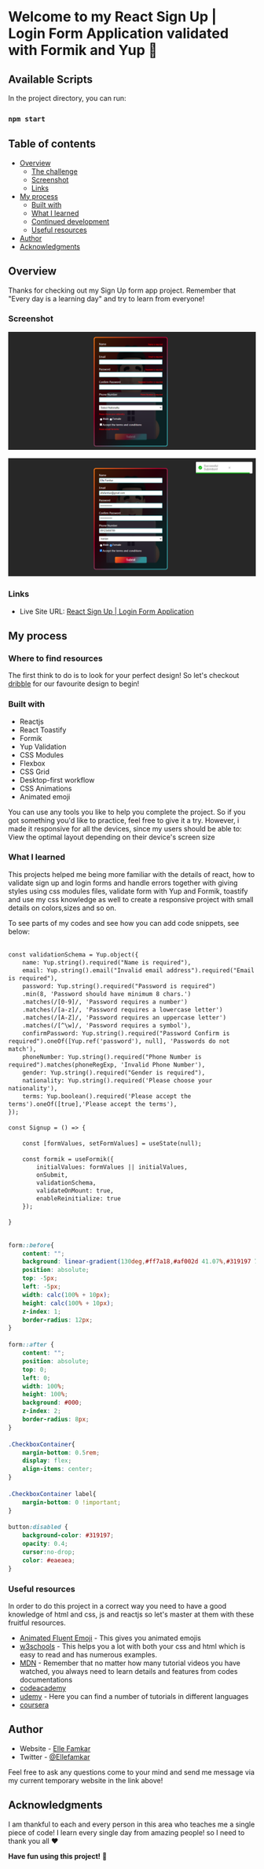 # Welcome to my React Sign Up | Login Form Application validated with Formik and Yup 👋

## Available Scripts

In the project directory, you can run:
### `npm start`

## Table of contents

- [Overview](#overview)
  - [The challenge](#the-challenge)
  - [Screenshot](#screenshot)
  - [Links](#links)
- [My process](#my-process)
  - [Built with](#built-with)
  - [What I learned](#what-i-learned)
  - [Continued development](#continued-development)
  - [Useful resources](#useful-resources)
- [Author](#author)
- [Acknowledgments](#acknowledgments)

## Overview

Thanks for checking out my Sign Up form app project.
Remember that "Every day is a learning day" and try to learn from everyone! 

 ### Screenshot 

![](./src/images/Screenshot-1.png)

![](./src/images/Screenshot-2.png)

### Links

- Live Site URL: [React Sign Up | Login Form Application](https://react-form-formik.netlify.app/)

## My process

### Where to find resources

The first think to do is to look for your perfect design! So let's checkout [dribble](https://dribbble.com/) for our favourite design to begin!

### Built with

- Reactjs
- React Toastify
- Formik
- Yup Validation
- CSS Modules
- Flexbox
- CSS Grid
- Desktop-first workflow
- CSS Animations
- Animated emoji

You can use any tools you like to help you complete the project. So if you got something you'd like to practice, feel free to give it a try. However, i made it responsive for all the devices, since my users should be able to: View the optimal layout depending on their device's screen size

### What I learned

This projects helped me being more familiar with the details of react, how to validate sign up and login forms and handle errors together with giving styles using css modules files, validate form with Yup and Formik, toastify and use my css knowledge as well to create a responsive project with small details on colors,sizes and so on.

To see parts of my codes and see how you can add code snippets, see below:

``` JSX

const validationSchema = Yup.object({
    name: Yup.string().required("Name is required"),
    email: Yup.string().email("Invalid email address").required("Email is required"),
    password: Yup.string().required("Password is required")
    .min(8, 'Password should have minimum 8 chars.')
    .matches(/[0-9]/, 'Password requires a number')
    .matches(/[a-z]/, 'Password requires a lowercase letter')
    .matches(/[A-Z]/, 'Password requires an uppercase letter')
    .matches(/[^\w]/, 'Password requires a symbol'),
    confirmPassword: Yup.string().required("Password Confirm is required").oneOf([Yup.ref('password'), null], 'Passwords do not match'),
    phoneNumber: Yup.string().required("Phone Number is required").matches(phoneRegExp, 'Invalid Phone Number'),
    gender: Yup.string().required("Gender is required"),
    nationality: Yup.string().required('Please choose your nationality'),
    terms: Yup.boolean().required('Please accept the terms').oneOf([true],'Please accept the terms'),
});

const Signup = () => {

    const [formValues, setFormValues] = useState(null);

    const formik = useFormik({
        initialValues: formValues || initialValues,
        onSubmit,
        validationSchema,
        validateOnMount: true,
        enableReinitialize: true
    });

}

```
```css

form::before{
    content: "";
    background: linear-gradient(130deg,#ff7a18,#af002d 41.07%,#319197 76.05%);
    position: absolute;
    top: -5px;
    left: -5px;
    width: calc(100% + 10px);
    height: calc(100% + 10px);
    z-index: 1;
    border-radius: 12px;
}

form::after {
    content: "";
    position: absolute;
    top: 0;
    left: 0;
    width: 100%;
    height: 100%;
    background: #000;
    z-index: 2;
    border-radius: 8px;
}

.CheckboxContainer{
    margin-bottom: 0.5rem;
    display: flex;
    align-items: center;
}

.CheckboxContainer label{
    margin-bottom: 0 !important;
}

button:disabled {
    background-color: #319197;
    opacity: 0.4;
    cursor:no-drop;
    color: #eaeaea;
}


```

### Useful resources

In order to do this project in a correct way you need to have a good knowledge of html and css, js and reactjs so let's master at them with these fruitful resources.

- [Animated Fluent Emoji](https://animated-fluent-emoji.vercel.app/) - This gives you animated emojis
- [w3schools](https://www.w3schools.com/) - This helps you a lot with both your css and html which is easy to read and has numerous examples.
- [MDN](https://developer.mozilla.org/en-US/) - Remember that no matter how many tutorial videos you have watched, you always need to learn details and features from codes documentations
- [codeacademy](https://www.codecademy.com/)
- [udemy](https://www.udemy.com/) - Here you can find a number of tutorials in different languages
- [coursera](https://www.coursera.org/)

## Author

- Website - [Elle Famkar](https://bespoke-marigold-f2f8e3.netlify.app/)
- Twitter - [@Ellefamkar](https://www.twitter.com/ellefamkar)

Feel free to ask any questions come to your mind  and send me message via my current temporary website in the link above!

## Acknowledgments

I am thankful to each and every person in this area who teaches me a single piece of code! I learn every single day from amazing people! so I need to thank you all ❤

**Have fun using this project!** 🚀
